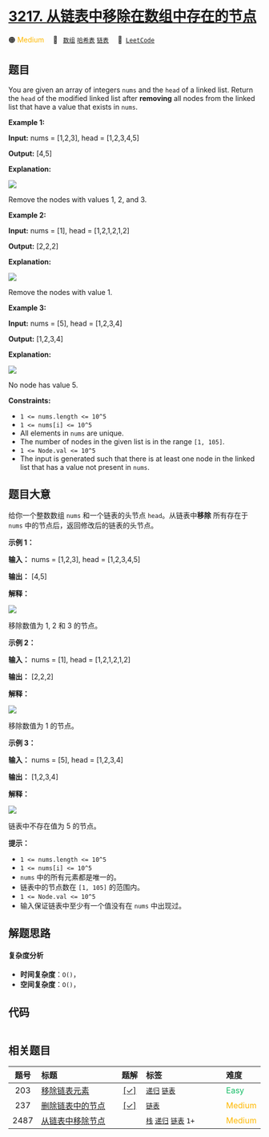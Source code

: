 # [3217. 从链表中移除在数组中存在的节点](https://leetcode.com/problems/delete-nodes-from-linked-list-present-in-array)

🟠 <font color=#ffb800>Medium</font>&emsp; 🔖&ensp; [`数组`](/tag/array.md) [`哈希表`](/tag/hash-table.md) [`链表`](/tag/linked-list.md)&emsp; 🔗&ensp;[`LeetCode`](https://leetcode.com/problems/delete-nodes-from-linked-list-present-in-array)

## 题目

You are given an array of integers `nums` and the `head` of a linked list.
Return the `head` of the modified linked list after **removing** all nodes
from the linked list that have a value that exists in `nums`.



**Example 1:**

**Input:** nums = [1,2,3], head = [1,2,3,4,5]

**Output:** [4,5]

**Explanation:**

**![](https://assets.leetcode.com/uploads/2024/06/11/linkedlistexample0.png)**

Remove the nodes with values 1, 2, and 3.

**Example 2:**

**Input:** nums = [1], head = [1,2,1,2,1,2]

**Output:** [2,2,2]

**Explanation:**

![](https://assets.leetcode.com/uploads/2024/06/11/linkedlistexample1.png)

Remove the nodes with value 1.

**Example 3:**

**Input:** nums = [5], head = [1,2,3,4]

**Output:** [1,2,3,4]

**Explanation:**

**![](https://assets.leetcode.com/uploads/2024/06/11/linkedlistexample2.png)**

No node has value 5.



**Constraints:**

  * `1 <= nums.length <= 10^5`
  * `1 <= nums[i] <= 10^5`
  * All elements in `nums` are unique.
  * The number of nodes in the given list is in the range `[1, 105]`.
  * `1 <= Node.val <= 10^5`
  * The input is generated such that there is at least one node in the linked list that has a value not present in `nums`.


## 题目大意

给你一个整数数组 `nums` 和一个链表的头节点 `head`。从链表中**移除** 所有存在于 `nums` 中的节点后，返回修改后的链表的头节点。



**示例 1：**

**输入：** nums = [1,2,3], head = [1,2,3,4,5]

**输出：** [4,5]

**解释：**

**![](https://assets.leetcode.com/uploads/2024/06/11/linkedlistexample0.png)**

移除数值为 1, 2 和 3 的节点。

**示例 2：**

**输入：** nums = [1], head = [1,2,1,2,1,2]

**输出：** [2,2,2]

**解释：**

![](https://assets.leetcode.com/uploads/2024/06/11/linkedlistexample1.png)

移除数值为 1 的节点。

**示例 3：**

**输入：** nums = [5], head = [1,2,3,4]

**输出：** [1,2,3,4]

**解释：**

**![](https://assets.leetcode.com/uploads/2024/06/11/linkedlistexample2.png)**

链表中不存在值为 5 的节点。



**提示：**

  * `1 <= nums.length <= 10^5`
  * `1 <= nums[i] <= 10^5`
  * `nums` 中的所有元素都是唯一的。
  * 链表中的节点数在 `[1, 105]` 的范围内。
  * `1 <= Node.val <= 10^5`
  * 输入保证链表中至少有一个值没有在 `nums` 中出现过。


## 解题思路

#### 复杂度分析

- **时间复杂度**：`O()`，
- **空间复杂度**：`O()`，

## 代码

```javascript

```

## 相关题目

<!-- prettier-ignore -->
| 题号 | 标题 | 题解 | 标签 | 难度 |
| :------: | :------ | :------: | :------ | :------ |
| 203 | [移除链表元素](https://leetcode.com/problems/remove-linked-list-elements) | [[✓]](/problem/0203.md) |  [`递归`](/tag/recursion.md) [`链表`](/tag/linked-list.md) | <font color=#15bd66>Easy</font> |
| 237 | [删除链表中的节点](https://leetcode.com/problems/delete-node-in-a-linked-list) | [[✓]](/problem/0237.md) |  [`链表`](/tag/linked-list.md) | <font color=#ffb800>Medium</font> |
| 2487 | [从链表中移除节点](https://leetcode.com/problems/remove-nodes-from-linked-list) |  |  [`栈`](/tag/stack.md) [`递归`](/tag/recursion.md) [`链表`](/tag/linked-list.md) `1+` | <font color=#ffb800>Medium</font> |

<style>
.blue {
    background-color: #096dd9;
    padding: 0.25rem 0.5rem;
    margin: 0;
    font-size: 0.85em;
    border-radius: 3px;
    color: white;
    font-weight: 500;
}
table th:first-of-type { width: 10%; }
table th:nth-of-type(2) { width: 35%; }
table th:nth-of-type(3) { width: 10%; }
table th:nth-of-type(4) { width: 35%; }
table th:nth-of-type(5) { width: 10%; }
</style>
